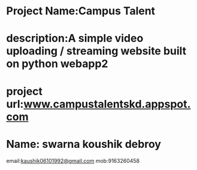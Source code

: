 Project Name:Campus Talent
======================
description:A simple video uploading / streaming website built on python webapp2
======================
project url:www.campustalentskd.appspot.com
======================
Name: swarna koushik debroy
======================
email:kaushik06101992@gmail.com
mob:9163260458


